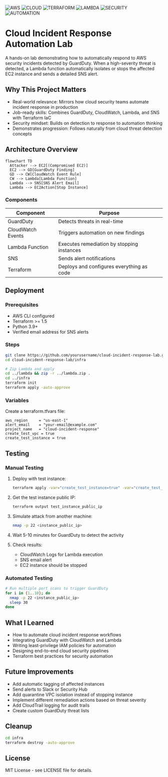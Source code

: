 ![AWS](https://img.shields.io/badge/AWS-orange?style=for-the-badge&logo=amazonaws)
![CLOUD](https://img.shields.io/badge/CLOUD-blue?style=for-the-badge&logo=icloud)
![TERRAFORM](https://img.shields.io/badge/TERRAFORM-844FBA?style=for-the-badge&logo=terraform)
![LAMBDA](https://img.shields.io/badge/LAMBDA-FF9900?style=for-the-badge&logo=awslambda)
![SECURITY](https://img.shields.io/badge/SECURITY-gray?style=for-the-badge&logo=datadog)
![AUTOMATION](https://img.shields.io/badge/AUTOMATION-2E8B57?style=for-the-badge&logo=githubactions)

# Cloud Incident Response Automation Lab

A hands-on lab demonstrating how to automatically respond to AWS security incidents detected by GuardDuty. When a high-severity threat is detected, a Lambda function automatically isolates or stops the affected EC2 instance and sends a detailed SNS alert.

## Why This Project Matters
- Real-world relevance: Mirrors how cloud security teams automate incident response in production
- Job-ready skills: Combines GuardDuty, CloudWatch, Lambda, and SNS with Terraform IaC
- Security mindset: Builds on detection to response to automation thinking
- Demonstrates progression: Follows naturally from cloud threat detection concepts

## Architecture Overview

```mermaid
flowchart TD
  Attacker --> EC2[(Compromised EC2)]
  EC2 --> GD[GuardDuty Finding]
  GD --> CW[CloudWatch Event Rule]
  CW --> Lambda[Lambda Function]
  Lambda --> SNS[SNS Alert Email]
  Lambda --> EC2Action[Stop Instance]
```

### Components

| Component | Purpose |
|-----------|---------|
| GuardDuty | Detects threats in real-time |
| CloudWatch Events | Triggers automation on new findings |
| Lambda Function | Executes remediation by stopping instances |
| SNS | Sends alert notifications |
| Terraform | Deploys and configures everything as code |

## Deployment

### Prerequisites

- AWS CLI configured
- Terraform >= 1.5
- Python 3.9+
- Verified email address for SNS alerts

### Steps

```bash
git clone https://github.com/yourusername/cloud-incident-response-lab.git
cd cloud-incident-response-lab/infra

# Zip Lambda and apply
cd ../lambda && zip -r ../lambda.zip .
cd ../infra
terraform init
terraform apply -auto-approve
```

### Variables

Create a terraform.tfvars file:

```hcl
aws_region     = "us-east-1"
alert_email    = "your-email@example.com"
project_name   = "cloud-incident-response"
create_test_vpc = true
create_test_instance = true
```

## Testing

### Manual Testing

1. Deploy with test instance:
   ```bash
   terraform apply -var="create_test_instance=true" -var="create_test_vpc=true"
   ```

2. Get the test instance public IP:
   ```bash
   terraform output test_instance_public_ip
   ```

3. Simulate attack from another machine:
   ```bash
   nmap -p 22 <instance_public_ip>
   ```

4. Wait 5-10 minutes for GuardDuty to detect the activity

5. Check results:
   - CloudWatch Logs for Lambda execution
   - SNS email alert
   - EC2 instance should be stopped

### Automated Testing

```bash
# Run multiple port scans to trigger GuardDuty
for i in {1..10}; do
  nmap -p 22 <instance_public_ip>
  sleep 30
done
```

## What I Learned

- How to automate cloud incident response workflows
- Integrating GuardDuty with CloudWatch and Lambda
- Writing least-privilege IAM policies for automation
- Designing end-to-end cloud security pipelines
- Terraform best practices for security automation

## Future Improvements

- Add automatic tagging of affected instances
- Send alerts to Slack or Security Hub
- Add quarantine VPC isolation instead of stopping instance
- Implement different remediation actions based on threat severity
- Add CloudTrail logging for audit trails
- Create custom GuardDuty threat lists

## Cleanup

```bash
cd infra
terraform destroy -auto-approve
```

## License

MIT License - see LICENSE file for details.